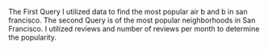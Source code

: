 The First Query I utilized data to find the most popular air b and b in san francisco. 
The second Query is of the most popular neighborhoods in San Francisco. I utilized reviews and number of reviews per month to determine the popularity. 
